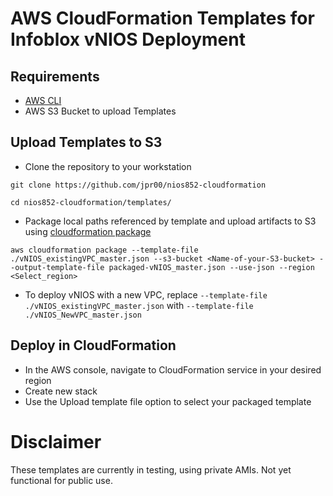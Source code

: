 # AWS CloudFormation Templates for Infoblox vNIOS Deployment

## Requirements
* [AWS CLI](https://docs.aws.amazon.com/cli/latest/userguide/cli-chap-welcome.html)
* AWS S3 Bucket to upload Templates

## Upload Templates to S3
* Clone the repository to your workstation
```
git clone https://github.com/jpr00/nios852-cloudformation

cd nios852-cloudformation/templates/
```
* Package local paths referenced by template and upload artifacts to S3 using [cloudformation package](https://awscli.amazonaws.com/v2/documentation/api/latest/reference/cloudformation/package.html)
```
aws cloudformation package --template-file ./vNIOS_existingVPC_master.json --s3-bucket <Name-of-your-S3-bucket> --output-template-file packaged-vNIOS_master.json --use-json --region <Select_region>
```
* To deploy vNIOS with a new VPC, replace ```--template-file ./vNIOS_existingVPC_master.json``` with ```--template-file ./vNIOS_NewVPC_master.json```

## Deploy in CloudFormation
* In the AWS console, navigate to CloudFormation service in your desired region
* Create new stack
* Use the Upload template file option to select your packaged template

# Disclaimer
These templates are currently in testing, using private AMIs. Not yet functional for public use.
